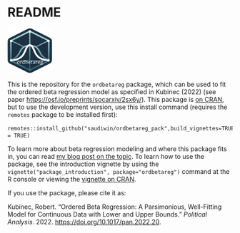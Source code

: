 README
================

<img src="ordbetareg_transparent_v2.png" width="100px" height="100px" />

This is the repository for the `ordbetareg` package, which can be used
to fit the ordered beta regression model as specified in Kubinec (2022)
(see paper <https://osf.io/preprints/socarxiv/2sx6y/>). This package is
[on
CRAN](https://cran.r-project.org/web/packages/ordbetareg/index.html),
but to use the development version, use this install command (requires
the `remotes` package to be installed first):

    remotes::install_github("saudiwin/ordbetareg_pack",build_vignettes=TRUE,dependencies = TRUE)

To learn more about beta regression modeling and where this package fits
in, you can read [my blog post on the
topic](https://www.robertkubinec.com/post/limited_dvs/). To learn how to
use the package, see the introduction vignette by using the
`vignette("package_introduction", package="ordbetareg")` command at the
R console or viewing the [vignette on
CRAN](https://cran.r-project.org/web/packages/ordbetareg/vignettes/package_introduction.html).

If you use the package, please cite it as:

Kubinec, Robert. “Ordered Beta Regression: A Parsimonious, Well-Fitting
Model for Continuous Data with Lower and Upper Bounds.” *Political
Analysis*. 2022. <https://doi.org/10.1017/pan.2022.20>.
